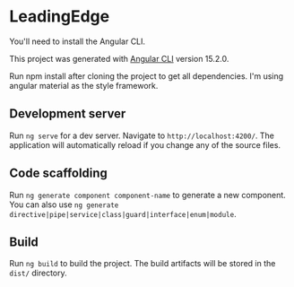 # LeadingEdge

You'll need to install the Angular CLI.

This project was generated with [Angular CLI](https://github.com/angular/angular-cli) version 15.2.0.

Run npm install after cloning the project to get all dependencies. I'm using angular material as the style framework. 

## Development server

Run `ng serve` for a dev server. Navigate to `http://localhost:4200/`. The application will automatically reload if you change any of the source files.

## Code scaffolding

Run `ng generate component component-name` to generate a new component. You can also use `ng generate directive|pipe|service|class|guard|interface|enum|module`.

## Build

Run `ng build` to build the project. The build artifacts will be stored in the `dist/` directory.
